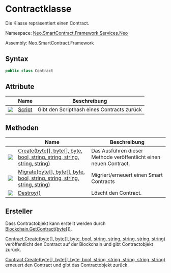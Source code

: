 # Contractklasse

Die Klasse repräsentiert einen Contract.

Namespace: [Neo.SmartContract.Framework.Services.Neo](../neo.md)

Assembly: Neo.SmartContract.Framework

## Syntax

```c#
public class Contract
```

## Attribute

| | Name | Beschreibung|
| ---------------------------------------- | ---------------------------- | ---------- |
| ![](https://i-msdn.sec.s-msft.com/dynimg/IC74937.jpeg) | [Script](Contract/Script.md) | Gibt den Scripthash eines Contracts zurück |

## Methoden

| | Name | Beschreibung |
| ---------------------------------------- | -------------------------------- | ------ |
| ![](https://i-msdn.sec.s-msft.com/dynimg/IC91302.jpeg) | [Create(byte[], byte[], byte, bool, string, string, string, string, string)](Contract/Create.md) | Das Ausführen dieser Methode veröffentlicht einen neuen Contract.    |
| ![](https://i-msdn.sec.s-msft.com/dynimg/IC91302.jpeg) | [Migrate(byte[], byte[], byte, bool, string, string, string, string, string)](Contract/Migrate.md) | Migriert/erneuert einen Smart Contracts |
| ![](https://i-msdn.sec.s-msft.com/dynimg/IC91302.jpeg) | [Destroy()](Contract/Destroy.md)         | Löscht den Contract.    |

## Ersteller

Dass Contractobjekt kann erstellt werden durch [Blockchain.GetContract(byte[])](Blockchain/GetContract.md).

[Contract.Create(byte[], byte[], byte, bool, string, string, string, string, string)](Contract/Create.md) veröffentlicht den Contract auf der Blockchain und gibt Contractobjekt zurück.

[Contract.Create(byte[], byte[], byte, bool, string, string, string, string, string)](Contract/Create.md) erneuert den Contract und gibt das Contractobjekt zurück.
